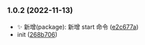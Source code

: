 ## <small>1.0.2 (2022-11-13)</small>

- ✨ 新增(package): 新增 start 命令 ([e2c677a](https://github.com/2401345934/vue-mobile-template/commit/e2c677a))
- init ([268b706](https://github.com/2401345934/vue-mobile-template/commit/268b706))
